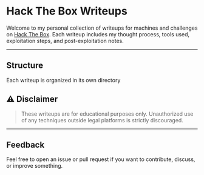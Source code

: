 # Hack The Box Writeups

Welcome to my personal collection of writeups for machines and challenges on [Hack The Box](https://hackthebox.com/).
Each writeup includes my thought process, tools used, exploitation steps, and post-exploitation notes.

---

## Structure

Each writeup is organized in its own directory


## ⚠️ Disclaimer

> These writeups are for educational purposes only. Unauthorized use of any techniques outside legal platforms is strictly discouraged.

---

## Feedback

Feel free to open an issue or pull request if you want to contribute, discuss, or improve something.
